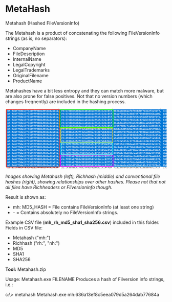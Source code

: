 # MetaHash
Metahash (Hashed FileVersionInfo)

The Metahash is a product of concatenating the following FileVersionInfo strings (as is, no separators):
- CompanyName
- FileDescription
- InternalName
- LegalCopyright
- LegalTrademarks
- OriginalFilename
- ProductName

Metahashes have a bit less entropy and they can match more malware, but are also prone for false positives. Not that no version numbers (which changes freqnently) are included in the hashing process.

![Test Image ](Corellation.png)

*Images showing Metahash (left), Richhash (middle) and conventional file hashes (right), showing relationships over other hashes.
Please not that not all files have Richheaders or Filversioninfo though.*

Result is shown as:
- mh: MD5_HASH = File contains FileVersionInfo (at least one string)
- \- = Contains absolutely no FileVersionInfo strings.

Example CSV file (**mh_rh_md5_sha1_sha256.csv**) included in this folder.
Fields in CSV file:
- Metahash ("mh:")
- Richhash ("rh:", "nh:")
- MD5
- SHA1
- SHA256

**Tool:** Metahash.zip

Usage: Metahash.exe FILENAME
Produces a hash of Filversion info strings, i.e.:

c\:\\> metahash Metahash.exe 
mh:636a13ef8c5eea079d5a264dab77684a
